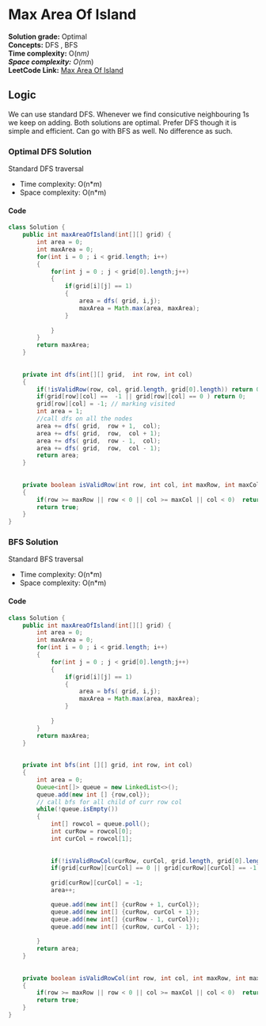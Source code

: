 # Max Area Of Island

**Solution grade:** Optimal  
**Concepts:** DFS , BFS <br>
**Time complexity:** O(n*m)  <br>
**Space complexity:** O(n*m) <br>
**LeetCode Link:** [Max Area Of Island](https://leetcode.com/problems//max-area-of-island)


## Logic
We can use standard DFS. Whenever we find consicutive neighbouring 1s we keep on adding. 
Both solutions are optimal. Prefer DFS though it is simple and efficient.  Can go with BFS as well. No difference as such.



### Optimal DFS Solution 

Standard DFS traversal

- Time complexity: O(n*m)
- Space complexity: O(n*m)


####  Code

```java
class Solution {
    public int maxAreaOfIsland(int[][] grid) {
        int area = 0; 
        int maxArea = 0;
        for(int i = 0 ; i < grid.length; i++)
        {
            for(int j = 0 ; j < grid[0].length;j++)
            {
                if(grid[i][j] == 1)
                {
                    area = dfs( grid, i,j);
                    maxArea = Math.max(area, maxArea);
                }
                
            }
        }
        return maxArea;
    }
    
    
    private int dfs(int[][] grid,  int row, int col)
    {
        if(!isValidRow(row, col, grid.length, grid[0].length)) return 0;
        if(grid[row][col] ==  -1 || grid[row][col] == 0 ) return 0;
        grid[row][col] = -1; // marking visited
        int area = 1;
        //call dfs on all the nodes
        area += dfs( grid,  row + 1,  col);
        area += dfs( grid,  row,  col + 1);
        area += dfs( grid,  row - 1,  col);
        area += dfs( grid,  row,  col - 1);
        return area;
    }
    
    
    private boolean isValidRow(int row, int col, int maxRow, int maxCol)
    {
        if(row >= maxRow || row < 0 || col >= maxCol || col < 0)  return false;
        return true;
    }
}
```



###  BFS Solution 

Standard BFS traversal

- Time complexity: O(n*m)
- Space complexity: O(n*m)


####  Code

```java
class Solution {
    public int maxAreaOfIsland(int[][] grid) {
        int area = 0; 
        int maxArea = 0;
        for(int i = 0 ; i < grid.length; i++)
        {
            for(int j = 0 ; j < grid[0].length;j++)
            {
                if(grid[i][j] == 1)
                {
                    area = bfs( grid, i,j);
                    maxArea = Math.max(area, maxArea);
                }
                
            }
        }
        return maxArea;
    }
    
    
    private int bfs(int [][] grid, int row, int col)
    {
        int area = 0;
        Queue<int[]> queue = new LinkedList<>();
        queue.add(new int [] {row,col});
        // call bfs for all child of curr row col
        while(!queue.isEmpty())
        {
            int[] rowcol = queue.poll();
            int curRow = rowcol[0];
            int curCol = rowcol[1];
            
            
            if(!isValidRowCol(curRow, curCol, grid.length, grid[0].length)) continue;
            if(grid[curRow][curCol] == 0 || grid[curRow][curCol] == -1 ) continue;
            
            grid[curRow][curCol] = -1;
            area++;

            queue.add(new int[] {curRow + 1, curCol});
            queue.add(new int[] {curRow, curCol + 1});
            queue.add(new int[] {curRow - 1, curCol});
            queue.add(new int[] {curRow, curCol - 1});
            
        }
        return area;
    }
    
    
    private boolean isValidRowCol(int row, int col, int maxRow, int maxCol)
    {
        if(row >= maxRow || row < 0 || col >= maxCol || col < 0)  return false;
        return true;
    }
}
```
